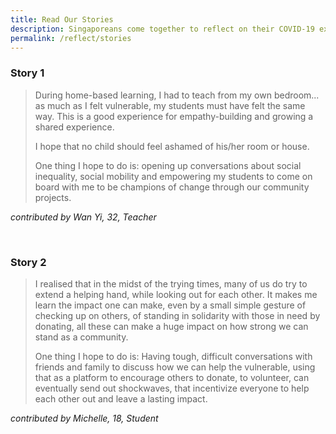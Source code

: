 ```yaml
---
title: Read Our Stories
description: Singaporeans come together to reflect on their COVID-19 experiences and share what they learned. Read their stories.
permalink: /reflect/stories
---
```


### Story 1
> During home-based learning, I had to teach from my own bedroom... as much as I felt vulnerable, my students must have felt the same way. This is a good experience for empathy-building and growing a shared experience.   
>      
> I hope that no child should feel ashamed of his/her room or house.   
>      
> One thing I hope to do is: opening up conversations about social inequality, social mobility and empowering my students to come on board with me to be champions of change through our community projects.

*contributed by Wan Yi, 32, Teacher*

&nbsp;

### Story 2
> I realised that in the midst of the trying times, many of us do try to extend a helping hand, while looking out for each other. It makes me learn the impact one can make, even by a small simple gesture of checking up on others, of standing in solidarity with those in need by donating, all these can make a huge impact on how strong we can stand as a community.   
>      
> One thing I hope to do is: Having tough, difficult conversations with friends and family to discuss how we can help the vulnerable, using that as a platform to encourage others to donate, to volunteer, can eventually send out shockwaves, that incentivize everyone to help each other out and leave a lasting impact.

*contributed by Michelle, 18, Student*